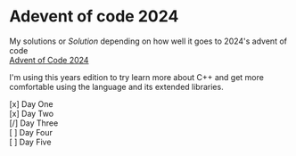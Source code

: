 # Adevent of code 2024


My solutions or *Solution* depending on how well it goes to 2024's advent of code  
[Advent of Code 2024](https://adventofcode.com/)


I'm using this years edition to try learn more about C++ and get more comfortable using the language 
and its extended libraries.

[x] Day One  
[x] Day Two  
[/] Day Three  
[ ] Day Four  
[ ] Day Five